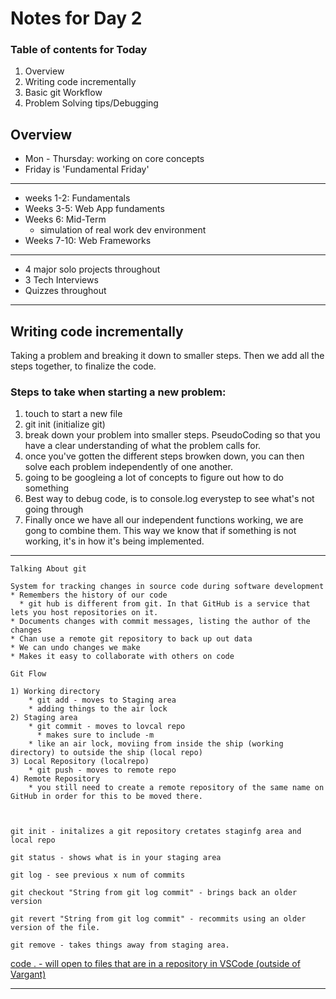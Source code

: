 # Notes for Day 2

### Table of contents for Today
1. Overview
2. Writing code incrementally
3. Basic git Workflow
4. Problem Solving tips/Debugging

## Overview

* Mon - Thursday: working on core concepts
* Friday is 'Fundamental Friday'
---
* weeks 1-2: Fundamentals
* Weeks 3-5: Web App fundaments
* Weeks 6: Mid-Term
  * simulation of real work dev environment
* Weeks 7-10: Web Frameworks
---
* 4 major solo projects throughout
* 3 Tech Interviews
* Quizzes throughout 
---

## Writing code incrementally

Taking a problem and breaking it down to smaller steps. Then we add all the steps together, to finalize the code.

### Steps to take when starting a new problem:
1) touch to start a new file
2) git init (initialize git)
3) break down your problem into smaller steps. PseudoCoding so that you have  a clear understanding of what the problem calls for. 
4) once you've gotten the different steps browken down, you can then solve each problem independently of one another. 
5) going to be googleing a lot of concepts to figure out how to do something 
6) Best way to debug code, is to console.log everystep to see what's not going through
7) Finally once we have all our independent functions working, we are gong to combine them. This way we know that if something is not working, it's in how it's being implemented.  
---
    Talking About git

    System for tracking changes in source code during software development
    * Remembers the history of our code
      * git hub is different from git. In that GitHub is a service that lets you host repositories on it. 
    * Documents changes with commit messages, listing the author of the changes
    * Chan use a remote git repository to back up out data 
    * We can undo changes we make
    * Makes it easy to collaborate with others on code 

    Git Flow
    
    1) Working directory
        * git add - moves to Staging area
        * adding things to the air lock
    2) Staging area
        * git commit - moves to lovcal repo
          * makes sure to include -m 
        * like an air lock, moviing from inside the ship (working directory) to outside the ship (local repo)
    3) Local Repository (localrepo)
        * git push - moves to remote repo 
    4) Remote Repository 
        * you still need to create a remote repository of the same name on GitHub in order for this to be moved there. 



    git init - initalizes a git repository cretates staginfg area and local repo 

    git status - shows what is in your staging area 

    git log - see previous x num of commits 

    git checkout "String from git log commit" - brings back an older version

    git revert "String from git log commit" - recommits using an older version of the file. 

    git remove - takes things away from staging area. 

  [code . - will open to files that are in a repository in VSCode (outside of Vargant)](https://code.visualstudio.com/docs/editor/command-line)

---


